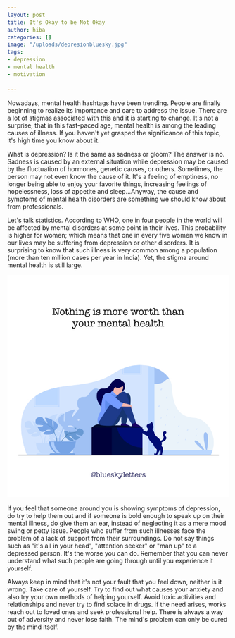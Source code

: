 ```yaml
---
layout: post
title: It's Okay to be Not Okay
author: hiba
categories: []
image: "/uploads/depresionbluesky.jpg"
tags:
- depression
- mental health
- motivation

---
```

Nowadays, mental health hashtags have been trending. People are finally beginning to realize its importance and care to address the issue.  There are a lot of stigmas associated with this and it is starting to change. It's not a surprise, that in this fast-paced age, mental health is among the leading causes of illness. If you haven't yet grasped the significance of this topic, it's high time you know about it.

What is depression? Is it the same as sadness or gloom? The answer is no. Sadness is caused by an external situation while depression may be caused by the fluctuation of hormones, genetic causes, or others. Sometimes, the person may not even know the cause of it. It's a feeling of emptiness, no longer being able to enjoy your favorite things, increasing feelings of hopelessness, loss of appetite and sleep...Anyway, the cause and symptoms of mental health disorders are something we should know about from professionals.

Let's talk statistics. According to WHO, one in four people in the world will be affected by mental disorders at some point in their lives. This probability is higher for women; which means that one in every five women we know in our lives may be suffering from depression or other disorders. It is surprising to know that such illness is very common among a population (more than ten million cases per year in India). Yet, the stigma around mental health is still large.

![women are twice more prone to mental illness](/uploads/depression.jpg)

If you feel that someone around you is showing symptoms of depression, do try to help them out and if someone is bold enough to speak up on their mental illness, do give them an ear, instead of neglecting it as a mere mood swing or petty issue. People who suffer from such illnesses face the problem of a lack of support from their surroundings. Do not say things such as "it's all in your head", "attention seeker" or "man up" to a depressed person. It's the worse you can do. Remember that you can never understand what such people are going through until you experience it yourself. 

Always keep in mind that it's not your fault that you feel down, neither is it wrong. Take care of yourself. Try to find out what causes your anxiety and also try your own methods of helping yourself. Avoid toxic activities and relationships and never try to find solace in drugs. If the need arises, works reach out to loved ones and seek professional help. There is always a way out of adversity and never lose faith. The mind's problem can only be cured by the mind itself. 